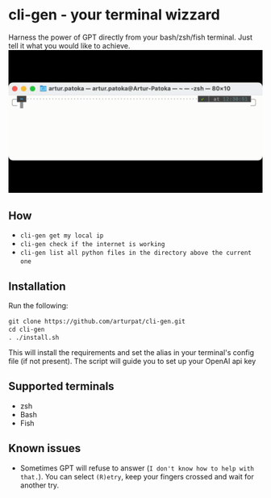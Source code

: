 # cli-gen - your terminal wizzard
Harness the power of GPT directly from your bash/zsh/fish terminal. Just
tell it what you would like to achieve.
![Demo](./cli-gen_demo.gif)

## How
- `cli-gen get my local ip`
- `cli-gen check if the internet is working`
- `cli-gen list all python files in the directory above the current one`

## Installation
Run the following:
```
git clone https://github.com/arturpat/cli-gen.git
cd cli-gen
. ./install.sh
```
This will install the requirements and set the alias in your terminal's config file (if not present).
The script will guide you to set up your OpenAI api key

## Supported terminals
- zsh
- Bash
- Fish

## Known issues
- Sometimes GPT will refuse to answer (`I don't know how to help with that.`). 
You can select `(R)etry`, keep your fingers crossed and wait for another try.